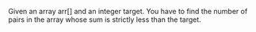 Given an array arr[] and an integer target. You have to find the number of pairs in the array whose sum is strictly less than the target.
